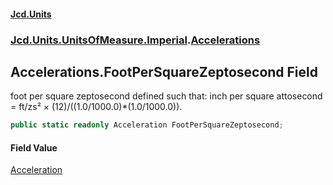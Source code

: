 #### [Jcd.Units](index.md 'index')

### [Jcd.Units.UnitsOfMeasure.Imperial](Jcd.Units.UnitsOfMeasure.Imperial.md 'Jcd.Units.UnitsOfMeasure.Imperial').[Accelerations](Accelerations.md 'Jcd.Units.UnitsOfMeasure.Imperial.Accelerations')

## Accelerations.FootPerSquareZeptosecond Field

foot per square zeptosecond defined such that: inch per square attosecond = ft/zs² ×
(12)/((1.0/1000.0)*(1.0/1000.0)).

```csharp
public static readonly Acceleration FootPerSquareZeptosecond;
```

#### Field Value

[Acceleration](Acceleration.md 'Jcd.Units.UnitTypes.Acceleration')